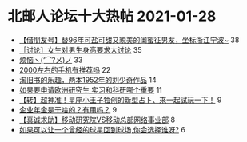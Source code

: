 # 北邮人论坛十大热帖 2021-01-28

- [【借朋友号】替96年可盐可甜又貌美的闺蜜征男友，坐标浙江宁波~](https://bbs.byr.cn/article/Friends/1984683) 38
- [［讨论］女生对男生身高要求大讨论](https://bbs.byr.cn/article/Talking/6256003) 35
- [烦恼ヽ(‘⌒?メ)ノ](https://bbs.byr.cn/article/Feeling/3163413) 33
- [2000左右的手机有推荐吗](https://bbs.byr.cn/article/DigiLife/315893) 22
- [淘旧书的乐趣，两本1952年的刘少奇作品](https://bbs.byr.cn/article/Picture/3281432) 14
- [如果要申请欧洲研究生 实习和科研哪个重要](https://bbs.byr.cn/article/GoAbroad/374450) 11
- [【转】超神准！星座小王子独创的新型占卜、來一起試玩一下！](https://bbs.byr.cn/article/Constellations/326533) 9
- [企业年金是干啥的？有用吗？](https://bbs.byr.cn/article/WorkLife/1160859) 9
- [【真诚求助】移动研究院VS移动总部网络事业部](https://bbs.byr.cn/article/Job/2124044) 8
- [如果可以让一个曾经的球星回到球场,你会选择谁呀?](https://bbs.byr.cn/article/Basketball/522034) 6


